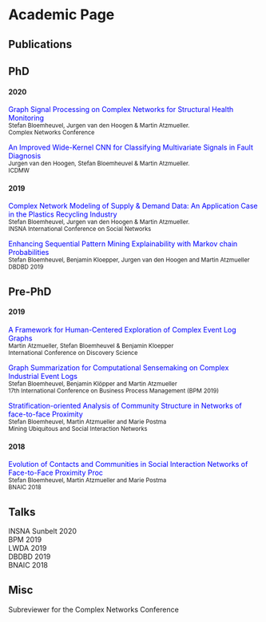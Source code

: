 # Academic Page

## Publications 

## PhD
#### 2020

<span style="color:blue">Graph Signal Processing on Complex Networks for Structural Health Monitoring</span> <br>
<sub>Stefan Bloemheuvel, Jurgen van den Hoogen & Martin Atzmueller.</sub><br>
<sub> Complex Networks Conference</sub><br>

<span style="color:blue">An Improved Wide-Kernel CNN for Classifying Multivariate Signals in Fault Diagnosis</span> <br>
<sub>Jurgen van den Hoogen, Stefan Bloemheuvel & Martin Atzmueller.</sub><br>
<sub> ICDMW</sub><br>


#### 2019

<span style="color:blue">Complex Network Modeling of Supply & Demand Data: An Application Case in the Plastics Recycling Industry</span> <br>
<sup>Stefan Bloemheuvel, Jurgen van den Hoogen & Martin Atzmueller.</sup><br>
<sup> INSNA International Conference on Social Networks</sup><br>

<span style="color:blue">Enhancing Sequential Pattern Mining Explainability with Markov chain Probabilities</span> <br>
<sup>Stefan Bloemheuvel, Benjamin Kloepper, Jurgen van den Hoogen and Martin Atzmueller</sup><br>
<sup>DBDBD 2019</sup>

## Pre-PhD
#### 2019



<span style="color:blue">A Framework for Human-Centered Exploration of Complex Event Log Graphs</span><br>
<sup>Martin Atzmueller, Stefan Bloemheuvel & Benjamin Kloepper</sup><br>
<sup>International Conference on Discovery Science</sup><br>

<span style="color:blue">Graph Summarization for Computational Sensemaking on Complex Industrial Event Logs</span><br>
<sup>Stefan Bloemheuvel, Benjamin Klöpper and Martin Atzmueller</sup><br>
<sup>17th International Conference on Business Process Management (BPM 2019)</sup>

<span style="color:blue">Stratification-oriented Analysis of Community Structure in Networks of face-to-face Proximity</span> <br>
<sup>Stefan Bloemheuvel, Martin Atzmueller and Marie Postma</sup><br>
<sup>Mining Ubiquitous and Social Interaction Networks</sup>
#### 2018

<span style="color:blue">Evolution of Contacts and Communities in Social Interaction Networks of Face-to-Face Proximity Proc</span><br>
<sup>Stefan Bloemheuvel, Martin Atzmueller and Marie Postma</sup><br>
<sup>BNAIC 2018</sup>

## Talks

INSNA Sunbelt 2020 <br>
BPM 2019<br>
LWDA 2019<br>
DBDBD 2019<br>
BNAIC 2018<br>

## Misc

Subreviewer for the Complex Networks Conference